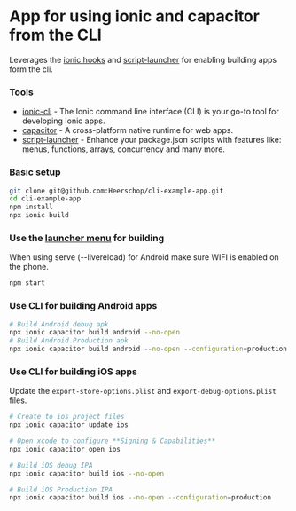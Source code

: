 # App for using ionic and capacitor from the CLI

Leverages the [ionic hooks](https://ionicframework.com/docs/cli/configuration#hooks) and [script-launcher](https://www.npmjs.com/package/script-launcher) for enabling building apps form the cli. 

### Tools

- [ionic-cli](https://beta.ionicframework.com/docs/installation/cli) - The Ionic command line interface (CLI) is your go-to tool for developing Ionic apps.
- [capacitor](https://capacitorjs.com/) - A cross-platform native runtime for web apps.
- [script-launcher](https://www.npmjs.com/package/script-launcher) - Enhance your package.json scripts with features like: menus, functions, arrays, concurrency and many more.

### Basic setup
``` bash
git clone git@github.com:Heerschop/cli-example-app.git
cd cli-example-app
npm install
npx ionic build
```

### Use the [launcher menu](https://www.npmjs.com/package/script-launcher#interactive-menu) for building 
When using serve (--livereload) for Android make sure WIFI is enabled on the phone.
``` bash
npm start
```

### Use CLI for building Android apps
``` bash
# Build Android debug apk
npx ionic capacitor build android --no-open
# Build Android Production apk
npx ionic capacitor build android --no-open --configuration=production
```

### Use CLI for building iOS apps
Update the `export-store-options.plist` and `export-debug-options.plist` files.
``` bash
# Create to ios project files
npx ionic capacitor update ios

# Open xcode to configure **Signing & Capabilities**
npx ionic capacitor open ios 

# Build iOS debug IPA
npx ionic capacitor build ios --no-open

# Build iOS Production IPA
npx ionic capacitor build ios --no-open --configuration=production
```

